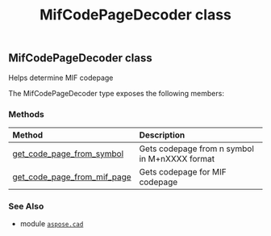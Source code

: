 ﻿---
title: MifCodePageDecoder class
second_title: Aspose.CAD for Python via .NET API References
description: 
type: docs
weight: 370
url: /aspose.cad/mifcodepagedecoder/
is_root: false
---

## MifCodePageDecoder class

Helps determine MIF codepage



The MifCodePageDecoder type exposes the following members:

### Methods
| Method | Description |
| :- | :- |
| [get_code_page_from_symbol](/cad/python-net/aspose.cad/mifcodepagedecoder/get_code_page_from_symbol/#str) | Gets codepage from n symbol in M+nXXXX format |
| [get_code_page_from_mif_page](/cad/python-net/aspose.cad/mifcodepagedecoder/get_code_page_from_mif_page/#aspose.cad.MifCodePages) | Gets codepage for MIF codepage |



### See Also
* module [`aspose.cad`](..)
